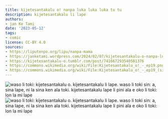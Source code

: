 ```yaml
---
title: kijetesantakalu o! nanpa luka luka luka tu tu
description: kijetesantakalu li lape
authors:
- jan Ke Tami
date: '2023-05-12'
tags:
- comic
license: CC-BY 4.0
sources:
- https://liputenpo.org/lipu/nanpa-mama
- https://janketami.wordpress.com/2024/02/07/kijetesantakalu-o-nanpa-luka-luka-luka-tu-tu/
- https://kijetesantakalu-o.tumblr.com/post/741667293540581376
- https://commons.wikimedia.org/wiki/File:Kijetesantakalu_o!_-_ep19.png
- https://commons.wikimedia.org/wiki/File:Kijetesantakalu_o!_-_ep19_(sitelen_pona).png
---
```


![waso li toki: kijetesantakalu o. kijetesantakalu li lape. waso li toki sin: a, sina lape, ni la sina ken ala toki. kijetesantakalu lape li pini ala e oko li toki: lon la mi lape](https://upload.wikimedia.org/wikipedia/commons/2/22/Kijetesantakalu_o%21_-_ep19.png)
![waso li toki: kijetesantakalu o. kijetesantakalu li lape. waso li toki sin: a, sina lape, ni la sina ken ala toki. kijetesantakalu lape li pini ala e oko li toki: lon la mi lape](https://upload.wikimedia.org/wikipedia/commons/5/57/Kijetesantakalu_o%21_-_ep19_%28sitelen_pona%29.png)
